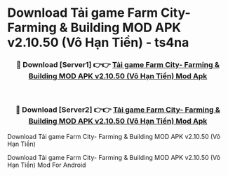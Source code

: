 # Download Tải game Farm City- Farming & Building MOD APK v2.10.50 (Vô Hạn Tiền) - ts4na


<div align="center">
<h3>🔴 Download [Server1] 👉👉 <a href="https://apk-comot.site?title=Tải_game_Farm_City-_Farming_&_Building_MOD_APK_v2.10.50_(Vô_Hạn_Tiền)">Tải game Farm City- Farming & Building MOD APK v2.10.50 (Vô Hạn Tiền) Mod Apk</a></h3><br>
<h3>🔴 Download [Server2] 👉👉 <a href="https://apk-comot.site?title=Tải_game_Farm_City-_Farming_&_Building_MOD_APK_v2.10.50_(Vô_Hạn_Tiền)">Tải game Farm City- Farming & Building MOD APK v2.10.50 (Vô Hạn Tiền) Mod Apk</a></h3>
</div>



Download Tải game Farm City- Farming & Building MOD APK v2.10.50 (Vô Hạn Tiền) 

Download Tải game Farm City- Farming & Building MOD APK v2.10.50 (Vô Hạn Tiền) Mod For Android
